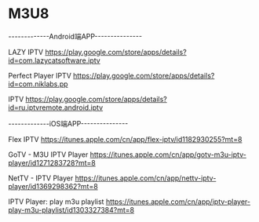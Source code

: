 # M3U8

-------------Android端APP---------------

LAZY IPTV
https://play.google.com/store/apps/details?id=com.lazycatsoftware.iptv

Perfect Player IPTV
https://play.google.com/store/apps/details?id=com.niklabs.pp

IPTV
https://play.google.com/store/apps/details?id=ru.iptvremote.android.iptv

-------------iOS端APP---------------

Flex IPTV
https://itunes.apple.com/cn/app/flex-iptv/id1182930255?mt=8

GoTV - M3U IPTV Player
https://itunes.apple.com/cn/app/gotv-m3u-iptv-player/id1271283728?mt=8

NetTV - IPTV Player
https://itunes.apple.com/cn/app/nettv-iptv-player/id1369298362?mt=8

IPTV Player: play m3u playlist
https://itunes.apple.com/cn/app/iptv-player-play-m3u-playlist/id1303327384?mt=8
